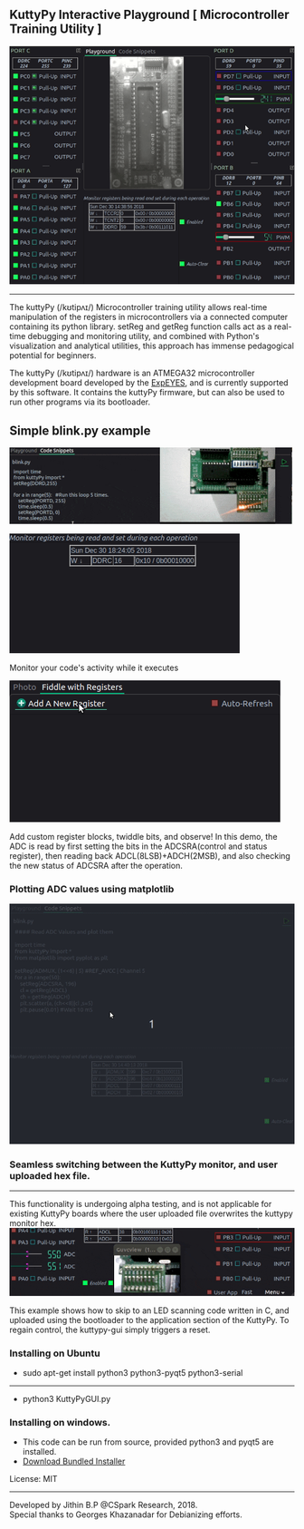 ## KuttyPy Interactive Playground [ Microcontroller Training Utility ]

![Screenshot](/docs/main.gif?raw=true "Recording of the User Interface")

---
The kuttyPy (/kʊtipʌɪ/) Microcontroller training utility allows real-time manipulation of the registers in microcontrollers via a connected computer containing its python library.  setReg and getReg function calls act as a real-time debugging and monitoring utility, and combined with Python's visualization and analytical utilities, this approach has immense pedagogical potential for beginners. 

The kuttyPy (/kʊtipʌɪ/) hardware is an ATMEGA32 microcontroller development board developed by the [ExpEYES](http://expeyes.in), and is currently supported by this software. It contains the kuttyPy firmware, but can also be used to run other programs via its bootloader.

## Simple blink.py example
![Screenshot](/docs/blink.gif?raw=true "Write Python code to blink all of PORT D")

![Screencast](/docs/monitor.gif?raw=true "Monitor your code!")

Monitor your code's activity while it executes

![Screencast](/docs/custom_registers.gif?raw=true "Add Register widgets, twiddle bits, and see what happens!")

Add custom register blocks, twiddle bits, and observe!
In this demo, the ADC is read by first setting the bits in the ADCSRA(control and status register), then reading back ADCL(8LSB)+ADCH(2MSB), and also checking the new status of ADCSRA after the operation.

### Plotting ADC values using matplotlib
![Screenshot](/docs/code.gif?raw=true "Recording of the ADC logging example")


### Seamless switching between the KuttyPy monitor, and user uploaded hex file.
---

This functionality is undergoing alpha testing, and is not applicable for existing KuttyPy
boards where the user uploaded file overwrites the kuttypy monitor hex.
![App Switching](/docs/switch.gif?raw=true "App Switching")

This example shows how to skip to an LED scanning code written in C, and uploaded using
the bootloader to the application section of the KuttyPy. To regain control, the kuttypy-gui
simply triggers a reset.


### Installing on Ubuntu
+ sudo apt-get install python3 python3-pyqt5 python3-serial
---
+ python3 KuttyPyGUI.py

### Installing on windows.
+ This code can be run from source, provided python3 and pyqt5 are installed.
+ [Download Bundled Installer](https://drive.google.com/uc?export=download&id=1giJuDNIql8X5oaIcOLFACXD05-hmkBAy)



License: MIT



---
Developed by Jithin B.P @CSpark Research, 2018.  
Special thanks to Georges Khazanadar for Debianizing efforts.
